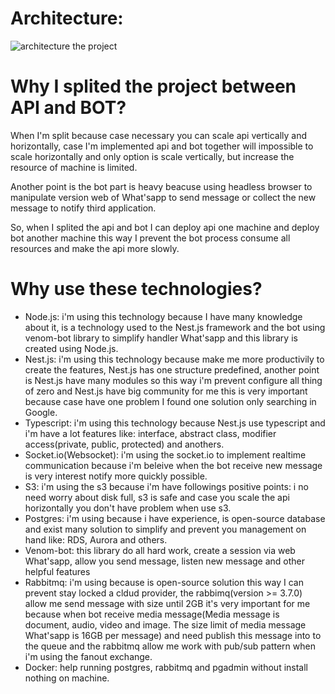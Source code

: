 Architecture:
===============

![architecture the project](https://github.com/tiago123456789/zap-easy/blob/feature/create-documentation/architecture-zap-easy.drawio.png "Architecture the project")


Why I splited the project between API and BOT?
=============================================

When I'm split because case necessary you can scale api vertically and horizontally, case I'm implemented api and bot together will impossible to scale horizontally and only option is scale vertically, but increase the resource of machine is limited.

Another point is the bot part is heavy beacuse using headless browser to manipulate version web of What'sapp to send message or collect the new message to notify third application. 

So, when I splited the api and bot I can deploy api one machine and deploy bot another machine this way I prevent the bot process consume all resources and make the api more slowly.

Why use these technologies?
============================
- Node.js: i'm using this technology because I have many knowledge about it, is a technology used to the Nest.js framework and the bot using venom-bot library to simplify handler What'sapp and this library is created using Node.js. 
- Nest.js: i'm using this technology because make me more productivily to create the features, Nest.js has one structure predefined, another point is Nest.js have many modules so this way i'm prevent configure all thing of zero and Nest.js have big community for me this is very important because case have one problem I found one solution only searching in Google.
- Typescript: i'm using this technology because Nest.js use typescript and i'm have a lot features like: interface, abstract class, modifier access(private, public, protected) and anothers.
- Socket.io(Websocket): i'm using the socket.io to implement realtime communication because i'm beleive when the bot receive new message is very interest notify  more quickly possible.
- S3: i'm using the s3 because i'm have followings positive points: i no need worry about disk full, s3 is safe and case you scale the api horizontally you don't have problem when use s3.
- Postgres: i'm using because i have experience, is open-source database and exist many solution to simplify and prevent you management on hand like: RDS, Aurora and others.
- Venom-bot: this library do all hard work, create a session via web What'sapp, allow you send message, listen new message and other helpful features
- Rabbitmq: i'm using because is open-source solution this way I can prevent stay locked a cldud provider, the rabbimq(version >= 3.7.0) allow me send message with size until 2GB it's very important for me because when bot receive media message(Media message is document, audio, video and image. The size limit of media message What'sapp is 16GB per message) and need publish this message into to the queue and the rabbitmq allow me work with pub/sub pattern when i'm using the fanout exchange.
- Docker: help running postgres, rabbitmq and pgadmin without install nothing on machine.
